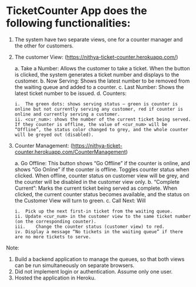 # TicketCounter App does the following functionalities:

1.	The system have two separate views, one for a counter manager and the other for customers.

2.	The customer View: (https://nithya-ticket-counter.herokuapp.com/)
    
    a.	Take a Number: Allows the customer to take a ticket. When the button is clicked, the system generates a ticket number and displays to the customer.
    b.	Now Serving: Shows the latest number to be removed from the waiting queue and added to a counter.
    c.	Last Number: Shows the latest ticket number to be issued.
    d.	Counters:
    
        i.	The green dots: shows serving status – green is counter is online but not currently serving any customer, red if counter is online and currently serving a customer.
        ii.	<cur_num>: shows the number of the current ticket being served. If they counter is offline, the value of <cur_num> will be “Offline”, the status color changed to grey, and the whole counter will be greyed out (disabled).

3.	Counter Management: (https://nithya-ticket-counter.herokuapp.com/CounterManagement)
    
    a.	Go Offline: This button shows “Go Offline” if the counter is online, and shows “Go Online” if the counter is offline. Toggles counter status when clicked. When offline, counter status on customer view will be grey, and the counter will be disabled in the customer view only.
    b.	“Complete Current”: Marks the current ticket being served as complete. When clicked, the current counter status becomes available, and the status on the Customer View will turn to green.
    c.	Call Next: Will 
        
        i.	Pick up the next first-in ticket from the waiting queue.
        ii.	Update <cur_num> in the customer view to the same ticket number (on the corresponding counter).
        iii.	Change the counter status (customer view) to red.
        iv.	Display a message “No tickets in the waiting queue” if there are no more tickets to serve.
        
Note:
1.	Build a backend application to manage the queues, so that both views can be run simultaneously on separate browsers.
2.	Did not implement login or authentication. Assume only one user.
3.	Hosted the application in Heroku.
